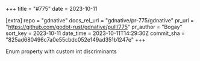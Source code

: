 +++
title = "#775"
date = 2023-10-11

[extra]
repo = "gdnative"
docs_rel_url = "gdnative/pr-775/gdnative"
pr_url = "https://github.com/godot-rust/gdnative/pull/775"
pr_author = "Bogay"
sort_key = 2023-10-11
date_time = 2023-10-11T14:29:30Z
commit_sha = "825ad680496c7a0e55cbdc052e149ad351b1247e"
+++

Enum property with custom int discriminants
